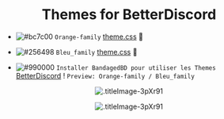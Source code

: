 <h1 align="center">Themes for BetterDiscord</h1>

- ![#bc7c00](https://placehold.it/15/bc7c00/b5e853?text=+) `Orange-family` [theme.css](https://bibitor31.github.io/Bibitor-Themes/Orange-family.theme.css) :art:
- ![#256498](https://placehold.it/15/256498/b5e853?text=+) `Bleu_family` [theme.css](https://bibitor31.github.io/Bibitor-Themes/Bleu_family.theme.css) :art:

- ![#990000](https://placehold.it/15/990000/b5e853?text=+) `Installer BandagedBD pour utiliser les Themes`  [BetterDiscord](https://betterdiscord.net/home/) !
`Preview: Orange-family / Bleu_family`
<p align="center">
  <img alt=".titleImage-3pXr91" src="https://i.imgur.com/OxNaNFO.png">
</p>
<p align="center">
  <img alt=".titleImage-3pXr91" src="https://i.imgur.com/budElif.png">
</p>
